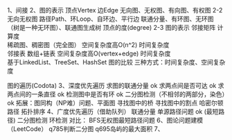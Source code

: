 1、间接
2、图的表示
顶点Vertex
边Edge
无向图、无权图、有向图、有权图
2-2 无向无权图
    路径Path、环Loop、自环边、平行边
    联通分量、有环图、无环图（树是一种无环图）、联通图生成树
    顶点的度(degree)
2-3 图的表示
    邻接矩阵
        计算度      
        稀疏图、稠密图（完全图）
        空间复杂度高O(n^2)
        时间复杂度  
    邻接表
       数组+链表 
       空间复杂度高O(vertex+edge)
       时间复杂度  
       基于LinkedList、TreeSet、HashSet
    图的比较
       三种方式：时间复杂度、空间复杂度

图的遍历(Codota)
3、深度优先遍历
    求图的联通分量 ok
    求两点间是否可达 ok
    求两点间的一条直径 ok
    检测图中是否有环 ok
    二分图检测（不相邻的两部分，染色）ok
    拓展：图同构（NP难）问题、平面图
    寻找图中的桥
    寻找图中的割点
    哈密尔顿路径
    拓扑排序
4、广度优先遍历（借助队列）
   联通分量
   单源路径问题 ok (最短路径)
   二分图检测
   环检测
   对比：
        BFS无权图最短路径问题
6、图论问题建模（LeetCode）
   q785判断二分图
   q695岛屿的最大面积
7、